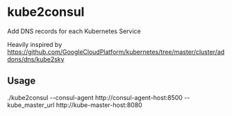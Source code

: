 # kube2consul
Add DNS records for each Kubernetes Service

Heavily inspired by https://github.com/GoogleCloudPlatform/kubernetes/tree/master/cluster/addons/dns/kube2sky

## Usage
./kube2consul --consul-agent http://consul-agent-host:8500 --kube_master_url http://kube-master-host:8080
